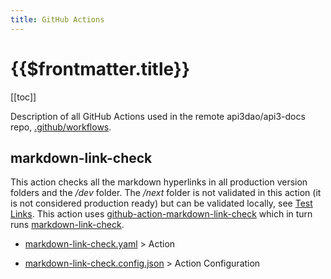 ```yaml
---
title: GitHub Actions
---
```


# {{$frontmatter.title}}

<TocHeader />
[[toc]]

Description of all GitHub Actions used in the remote api3dao/api3-docs repo, [.github/workflows](https://github.com/api3dao/api3-docs/tree/stage/.github/workflows).

## markdown-link-check

This action checks all the markdown hyperlinks in all production version folders and the */dev* folder. The */next* folder is not validated in this action (it is not considered production ready) but can be validated locally, see [Test Links](./deployment.md#markdown-link-check-optional). This action uses [github-action-markdown-link-check](https://github.com/gaurav-nelson/github-action-markdown-link-check) which in turn runs [markdown-link-check](https://github.com/tcort/markdown-link-check).

- [markdown-link-check.yaml](https://github.com/api3dao/api3-docs/blob/stage/.github/workflows/markdown-link-check.yaml) > Action

- [markdown-link-check.config.json](https://github.com/api3dao/api3-docs/blob/stage/.github/workflows/markdown-link-check.config.json) > Action Configuration
